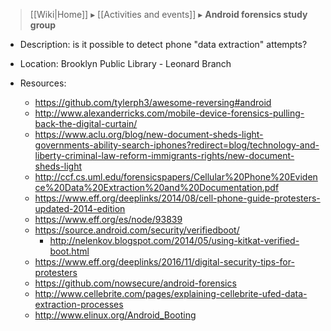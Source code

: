 > [[Wiki|Home]] ▸ [[Activities and events]] ▸ **Android forensics study group**

* Description: is it possible to detect phone "data extraction" attempts?

* Location: Brooklyn Public Library - Leonard Branch

* Resources: 
    * https://github.com/tylerph3/awesome-reversing#android
    * http://www.alexanderricks.com/mobile-device-forensics-pulling-back-the-digital-curtain/
    * https://www.aclu.org/blog/new-document-sheds-light-governments-ability-search-iphones?redirect=blog/technology-and-liberty-criminal-law-reform-immigrants-rights/new-document-sheds-light
    * http://ccf.cs.uml.edu/forensicspapers/Cellular%20Phone%20Evidence%20Data%20Extraction%20and%20Documentation.pdf
    * https://www.eff.org/deeplinks/2014/08/cell-phone-guide-protesters-updated-2014-edition
    * https://www.eff.org/es/node/93839
    * https://source.android.com/security/verifiedboot/
        * http://nelenkov.blogspot.com/2014/05/using-kitkat-verified-boot.html
    * https://www.eff.org/deeplinks/2016/11/digital-security-tips-for-protesters
    * https://github.com/nowsecure/android-forensics
    * http://www.cellebrite.com/pages/explaining-cellebrite-ufed-data-extraction-processes
    * http://www.elinux.org/Android_Booting